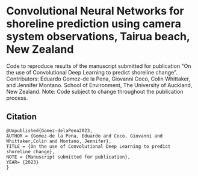 # Convolutional Neural Networks for shoreline prediction using camera system observations, Tairua beach, New Zealand

Code to reproduce results of the manuscript submitted for publication "On the use of Convolutional Deep Learning to predict shoreline change". Contributors: Eduardo Gomez-de la Pena, Giovanni Coco, Colin Whittaker, and Jennifer Montano. School of Environment, The University of Auckland, New Zealand.
Note: Code subject to change throughout the publication process.

## Citation

```
@Unpublished{Gomez-delaPena2023,
AUTHOR = {Gomez-de la Pena, Eduardo and Coco, Giovanni and Whittaker,Colin and Montano, Jennifer},
TITLE = {On the use of Convolutional Deep Learning to predict shoreline change},
NOTE = {Manuscript submitted for publication},
YEAR= {2023}
}

